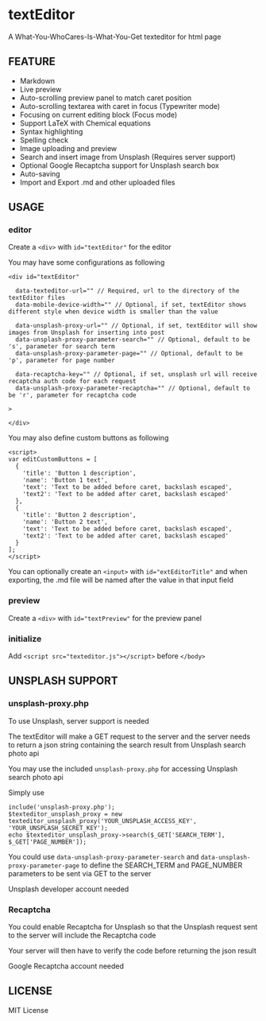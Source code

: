 # textEditor

A What-You-WhoCares-Is-What-You-Get texteditor for html page

## FEATURE

- Markdown
- Live preview
- Auto-scrolling preview panel to match caret position
- Auto-scrolling textarea with caret in focus (Typewriter mode)
- Focusing on current editing block (Focus mode)
- Support LaTeX with Chemical equations
- Syntax highlighting
- Spelling check
- Image uploading and preview
- Search and insert image from Unsplash (Requires server support)
- Optional Google Recaptcha support for Unsplash search box
- Auto-saving
- Import and Export .md and other uploaded files

## USAGE

### editor

Create a `<div>` with `id="textEditor"` for the editor

You may have some configurations as following

```
<div id="textEditor"

  data-texteditor-url="" // Required, url to the directory of the textEditor files
  data-mobile-device-width="" // Optional, if set, textEditor shows different style when device width is smaller than the value

  data-unsplash-proxy-url="" // Optional, if set, textEditor will show images from Unsplash for inserting into post
  data-unsplash-proxy-parameter-search="" // Optional, default to be 's', parameter for search term
  data-unsplash-proxy-parameter-page="" // Optional, default to be 'p', parameter for page number

  data-recaptcha-key="" // Optional, if set, unsplash url will receive recaptcha auth code for each request
  data-unsplash-proxy-parameter-recaptcha="" // Optional, default to be 'r', parameter for recaptcha code

>

</div>
```

You may also define custom buttons as following

```
<script>
var editCustomButtons = [
  {
    'title': 'Button 1 description',
    'name': 'Button 1 text',
    'text': 'Text to be added before caret, backslash escaped',
    'text2': 'Text to be added after caret, backslash escaped'
  },
  {
    'title': 'Button 2 description',
    'name': 'Button 2 text',
    'text': 'Text to be added before caret, backslash escaped',
    'text2': 'Text to be added after caret, backslash escaped'
  }
];
</script>
```

You can optionally create an `<input>` with `id="extEditorTitle"` and when exporting, the .md file will be named after the value in that input field

### preview

Create a `<div>` with `id="textPreview"` for the preview panel

### initialize

Add `<script src="texteditor.js"></script>` before `</body>`

## UNSPLASH SUPPORT

### unsplash-proxy.php

To use Unsplash, server support is needed

The textEditor will make a GET request to the server and the server needs to return a json string containing the search result from Unsplash search photo api

You may use the included `unsplash-proxy.php` for accessing Unsplash search photo api

Simply use
```
include('unsplash-proxy.php');
$texteditor_unsplash_proxy = new texteditor_unsplash_proxy('YOUR_UNSPLASH_ACCESS_KEY', 'YOUR_UNSPLASH_SECRET_KEY');
echo $texteditor_unsplash_proxy->search($_GET['SEARCH_TERM'], $_GET['PAGE_NUMBER']);
```

You could use `data-unsplash-proxy-parameter-search` and `data-unsplash-proxy-parameter-page` to define the SEARCH_TERM and PAGE_NUMBER parameters to be sent via GET to the server

Unsplash developer account needed

### Recaptcha

You could enable Recaptcha for Unsplash so that the Unsplash request sent to the server will include the Recaptcha code

Your server will then have to verify the code before returning the json result

Google Recaptcha account needed

## LICENSE

MIT License

